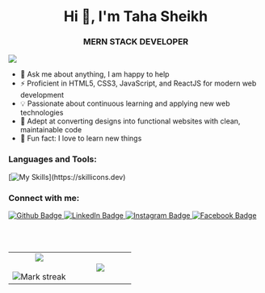 <h1 align="center">Hi 👋, I'm Taha Sheikh</h1>  
<h3 align="center">MERN STACK DEVELOPER</h3>
    
<div align="left">   
  
[![](https://visitcount.itsvg.in/api?id=tahashk7184&icon=3&color=6)](https://github.com/ASHU191)
  
</div>
 
* 💬 Ask me about anything, I am happy to help
* ⚡ Proficient in HTML5, CSS3, JavaScript, and ReactJS for modern web development
* 💡 Passionate about continuous learning and applying new web technologies
* 🔭 Adept at converting designs into functional websites with clean, maintainable code
* 🥅 Fun fact: I love to learn new things 


### Languages and Tools:
[![My Skills](https://skillicons.dev/icons?i=html,css,js,react,tailwindcss,materialui,bootstrap,firebase,mongodb,nodejs,dart,flutter,git,github,postman,)](https://skillicons.dev)

### Connect with me:

 
<div id="badges">
  <a href="https://github.com/tahashk7184">
    <img src="https://img.shields.io/badge/Github-gray?style=for-the-badge&logo=Github&logoColor=white" alt="Github Badge"/>
  </a>
  <a href="https://www.linkedin.com/in/tahashk7184/">
    <img src="https://img.shields.io/badge/LinkedIn-blue?style=for-the-badge&logo=linkedin&logoColor=white" alt="LinkedIn Badge"/>
  </a>
  <a href="https://www.instagram.com/tahashk7184?igsh=MWw5bWxueHNpbzc4Ng==
">
    <img src="https://img.shields.io/badge/Instagram-red?style=for-the-badge&logo=instagram&logoColor=white" alt="Instagram Badge"/>
  </a>
   <a href="https://www.facebook.com/tahashk7184
">
    <img src="https://img.shields.io/badge/Facebook-blue?style=for-the-badge&logo=facebook&logoColor=white" alt="Facebook Badge"/>
  </a>
</div>

 <br></br>

<table align="center">
<tr border="none">
<td width="50%" align="center">
  
  <img  align="center"  src="https://github-readme-stats.vercel.app/api?username=tahashk7184&theme=dark&show_icons=true&include_all_commits=true&count_private=true" />
  <br></br>
  <img  title="🔥 Get streak stats for your profile at git.io/streak-stats" alt="Mark streak" src="https://github-readme-streak-stats.herokuapp.com/?user=tahashk7184&theme=dark&hide_border=false" /> 
</td>

<td width="50%" align="center">

  <img  align="center"  src="https://github-readme-stats.anuraghazra1.vercel.app/api/top-langs/?username=tahashk7184&theme=dark&hide_border=false&no-bg=true&no-frame=true&langs_count=10"/>
  
  </td>
</tr>
</table>
